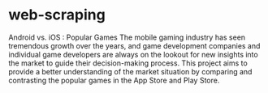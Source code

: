 # web-scraping
Android vs. iOS : Popular Games
The mobile gaming industry has seen tremendous growth over the years, and game development companies and individual game developers are always on the lookout for new insights into the market to guide their decision-making process. This project aims to provide a better understanding of the market situation by comparing and contrasting the popular games in the App Store and Play Store.
